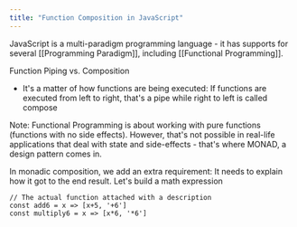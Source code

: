 ```yaml
---
title: "Function Composition in JavaScript"
---
```


JavaScript is a multi-paradigm programming language - it has supports for several [[Programming Paradigm]], including [[Functional Programming]].

Function Piping vs. Composition
- It's a matter of how functions are being executed: If functions are executed from left to right, that's a pipe while right to left is called compose

Note: Functional Programming is about working with pure functions (functions with no side effects). However, that's not possible in real-life applications that deal with state and side-effects - that's where MONAD, a design pattern comes in. 

In monadic composition, we add an extra requirement: It needs to explain how it got to the end result. Let's build a math expression
```
// The actual function attached with a description
const add6 = x => [x+5, '+6']
const multiply6 = x => [x*6, '*6']
```